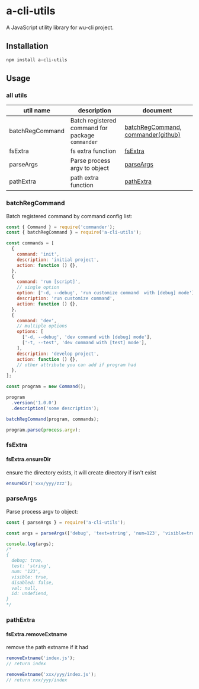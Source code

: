 # a-cli-utils

A JavaScript utility library for wu-cli project.

## Installation

```bash
npm install a-cli-utils
```

## Usage

### all utils

| util name | description | document |
|----|----|----|
| batchRegCommand | Batch registered command for package `commander` | [batchRegCommand](#batchRegCommand), [commander(github)](https://github.com/tj/commander.js#installation) |
| fsExtra | fs extra function | [fsExtra](#fsExtra) |
| parseArgs | Parse process argv to object | [parseArgs](#parseArgs) |
| pathExtra | path extra function | [pathExtra](#pathExtra) |

### batchRegCommand

Batch registered command by command config list:

```javascript
const { Command } = require('commander');
const { batchRegCommand } = require('a-cli-utils');

const commands = [
  {
    command: 'init',
    description: 'initial project',
    action: function () {},
  },
  {
    command: 'run [script]',
    // single option
    option: ['-d, --debug', 'run customize command  with [debug] mode'],
    description: 'run customize command',
    action: function () {},
  },
  {
    command: 'dev',
    // multiple options
	options: [
	  ['-d, --debug', 'dev command with [debug] mode'],
	  ['-t, --test', 'dev command with [test] mode'],
	],
	description: 'develop project',
	action: function () {},
    // other attribute you can add if program had
  },
];

const program = new Command();

program
  .version('1.0.0')
  .description('some description');

batchRegCommand(program, commands);

program.parse(process.argv);
```

### fsExtra

#### fsExtra.ensureDir

ensure the directory exists, it will create directory if isn't exist

```javascript
ensureDir('xxx/yyy/zzz');
```

### parseArgs

Parse process argv to object:

```javascript
const { parseArgs } = require('a-cli-utils');

const args = parseArgs(['debug', 'text=string', 'num=123', 'visible=true', 'disabled=false', 'val=null', 'id=undefined']);

console.log(args);
/*
{
  debug: true,
  test: 'string',
  num: '123',
  visible: true,
  disabled: false,
  val: null,
  id: undefiend,
}
*/
```

### pathExtra

#### fsExtra.removeExtname

remove the path extname if it had

```javascript
removeExtname('index.js');
// return index

removeExtname('xxx/yyy/index.js');
// return xxx/yyy/index
```